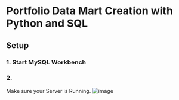 # Portfolio Data Mart Creation with Python and SQL

## Setup

### 1. Start MySQL Workbench

### 2. 
Make sure your Server is Running.
![image](https://github.com/user-attachments/assets/b7f9ef98-77f4-4b00-87a9-cffe8f271fb0)

